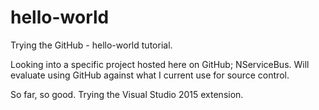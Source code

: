 # hello-world
Trying the GitHub - hello-world tutorial.

Looking into a specific project hosted here on GitHub; NServiceBus.  Will evaluate using GitHub against what I current use for source control.  

So far, so good.  Trying the Visual Studio 2015 extension.